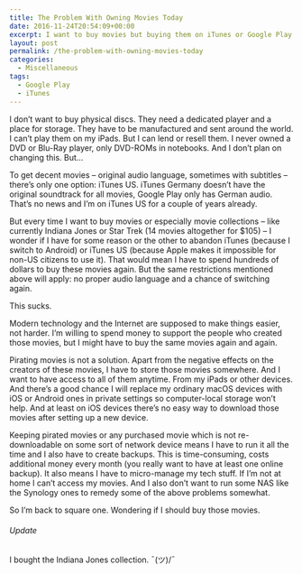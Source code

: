 ```yaml
---
title: The Problem With Owning Movies Today
date: 2016-11-24T20:54:09+00:00
excerpt: I want to buy movies but buying them on iTunes or Google Play would limit the ability to switch platforms because of high additional costs.
layout: post
permalink: /the-problem-with-owning-movies-today
categories:
  - Miscellaneous
tags:
  - Google Play
  - iTunes
---
```

I don’t want to buy physical discs. They need a dedicated player and a place for storage. They have to be manufactured and sent around the world. I can’t play them on my iPads. But I can lend or resell them. I never owned a DVD or Blu-Ray player, only DVD-ROMs in notebooks. And I don’t plan on changing this. But…

To get decent movies – original audio language, sometimes with subtitles – there’s only one option: iTunes US. iTunes Germany doesn’t have the original soundtrack for all movies, Google Play only has German audio. That’s no news and I’m on iTunes US for a couple of years already.

But every time I want to buy movies or especially movie collections – like currently Indiana Jones or Star Trek (14 movies altogether for $105) – I wonder if I have for some reason or the other to abandon iTunes (because I switch to Android) or iTunes US (because Apple makes it impossible for non-US citizens to use it). That would mean I have to spend hundreds of dollars to buy these movies again. But the same restrictions mentioned above will apply: no proper audio language and a chance of switching again.

This sucks.

Modern technology and the Internet are supposed to make things easier, not harder. I’m willing to spend money to support the people who created those movies, but I might have to buy the same movies again and again.

Pirating movies is not a solution. Apart from the negative effects on the creators of these movies, I have to store those movies somewhere. And I want to have access to all of them anytime. From my iPads or other devices. And there’s a good chance I will replace my ordinary macOS devices with iOS or Android ones in private settings so computer-local storage won’t help. And at least on iOS devices there’s no easy way to download those movies after setting up a new device.

Keeping pirated movies or any purchased movie which is not re-downloadable on some sort of network device means I have to run it all the time and I also have to create backups. This is time-consuming, costs additional money every month (you really want to have at least one online backup). It also means I have to micro-manage my tech stuff. If I’m not at home I can’t access my movies. And I also don’t want to run some NAS like the Synology ones to remedy some of the above problems somewhat.

So I’m back to square one. Wondering if I should buy those movies.

###### Update

I bought the Indiana Jones collection. ¯\(ツ)/¯